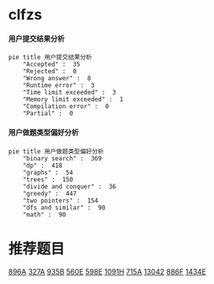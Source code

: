 # clfzs

<!-- tabs:start -->



#### **用户提交结果分析**

```mermaid
pie title 用户提交结果分析
    "Accepted" :  35
    "Rejected" :  0
    "Wrong answer" :  8
    "Runtime error" :  3
    "Time limit exceeded" :  3
    "Memory limit exceeded" :  1
    "Compilation error" :  0
    "Partial" :  0
```

#### **用户做题类型偏好分析**

```mermaid
pie title 用户做题类型偏好分析
    "binary search" :  369
    "dp" :  418
    "graphs" :  54
    "trees" :  150
    "divide and conquer" :  36
    "greedy" :  447
    "two pointers" :  154
    "dfs and similar" :  90
    "math" :  90
```



<!-- tabs:end -->
# 推荐题目
[896A](https://codeforces.com/contest/896/problem/A)
[327A](https://codeforces.com/contest/327/problem/A)
[935B](https://codeforces.com/contest/935/problem/B)
[560E](https://codeforces.com/contest/560/problem/E)
[598E](https://codeforces.com/contest/598/problem/E)
[1091H](https://codeforces.com/contest/1091/problem/H)
[715A](https://codeforces.com/contest/715/problem/A)
[13042](https://codeforces.com/contest/1304/problem/2)
[886F](https://codeforces.com/contest/886/problem/F)
[1434E](https://codeforces.com/contest/1434/problem/E)
